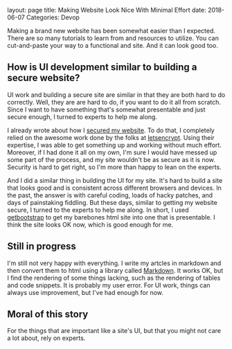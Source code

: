layout: page
title: Making Website Look Nice With Minimal Effort
date: 2018-06-07
Categories: Devop

Making a brand new website has been somewhat easier than I expected. There are so many tutorials to learn from and resources to utilize. You can cut-and-paste your way to a functional and site. And it can look good too.

## How is UI development similar to building a secure website?

UI work and building a secure site are similar in that they are both hard to do correctly. Well, they are are hard to do, if you want to do it all from scratch. Since I want to have something that's somewhat presentable and just secure enough, I turned to experts to help me along.

I already wrote about how I [secured my website](setting-up-a-secure-web-application). To do that, I completely relied on the awesome work done by the folks at [letsencrypt](https://letsencrypt.org/). Using their expertise, I was able to get something up and working without much effort. Moreover, if I had done it all on my own, I'm sure I would have messed up some part of the process, and my site wouldn't be as secure as it is now. Security is hard to get right, so I'm more than happy to lean on the experts.

And I did a similar thing in building the UI for my site. It's hard to build a site that looks good and is consistent across different browsers and devices. In the past, the answer is with careful coding, loads of hacky patches, and days of painstaking fiddling. But these days, similar to getting my website secure, I turned to the experts to help me along. In short, I used [getbootstrap](https://getbootstrap.com/) to get my barebones html site into one that is presentable. I think the site looks OK now, which is good enough for me.

## Still in progress
I'm still not very happy with everything. I write my artcles in markdown and then convert them to html using a library called [Markdown](https://pypi.org/project/Markdown/). It works OK, but I find the rendering of some things lacking, such as the rendering of tables and code snippets. It is probably my user error. For UI work, things can always use improvement, but I've had enough for now.

## Moral of this story
For the things that are important like a site's UI, but that you might not care a lot about, rely on experts. 
